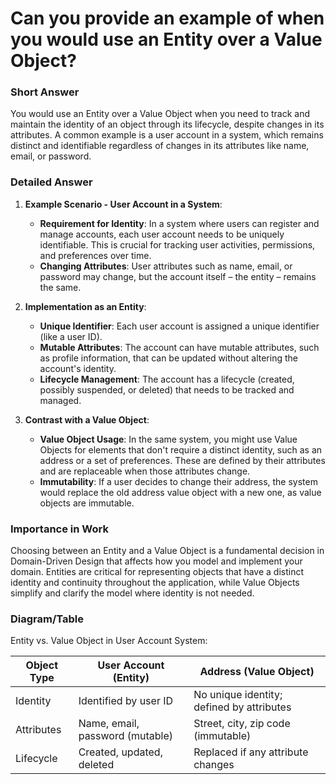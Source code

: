 # Can you provide an example of when you would use an Entity over a Value Object?

### Short Answer
You would use an Entity over a Value Object when you need to track and maintain the identity of an object through its lifecycle, despite changes in its attributes. A common example is a user account in a system, which remains distinct and identifiable regardless of changes in its attributes like name, email, or password.

### Detailed Answer
1. **Example Scenario - User Account in a System**:
    - **Requirement for Identity**: In a system where users can register and manage accounts, each user account needs to be uniquely identifiable. This is crucial for tracking user activities, permissions, and preferences over time.
    - **Changing Attributes**: User attributes such as name, email, or password may change, but the account itself – the entity – remains the same.

2. **Implementation as an Entity**:
    - **Unique Identifier**: Each user account is assigned a unique identifier (like a user ID).
    - **Mutable Attributes**: The account can have mutable attributes, such as profile information, that can be updated without altering the account's identity.
    - **Lifecycle Management**: The account has a lifecycle (created, possibly suspended, or deleted) that needs to be tracked and managed.

3. **Contrast with a Value Object**:
    - **Value Object Usage**: In the same system, you might use Value Objects for elements that don't require a distinct identity, such as an address or a set of preferences. These are defined by their attributes and are replaceable when those attributes change.
    - **Immutability**: If a user decides to change their address, the system would replace the old address value object with a new one, as value objects are immutable.

### Importance in Work
Choosing between an Entity and a Value Object is a fundamental decision in Domain-Driven Design that affects how you model and implement your domain. Entities are critical for representing objects that have a distinct identity and continuity throughout the application, while Value Objects simplify and clarify the model where identity is not needed.

### Diagram/Table
Entity vs. Value Object in User Account System:

| Object Type | User Account (Entity)                       | Address (Value Object)                  |
|-------------|---------------------------------------------|-----------------------------------------|
| Identity    | Identified by user ID                       | No unique identity; defined by attributes |
| Attributes  | Name, email, password (mutable)             | Street, city, zip code (immutable)      |
| Lifecycle   | Created, updated, deleted                   | Replaced if any attribute changes       |
